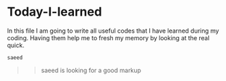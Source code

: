 # Today-I-learned
In this file I am going to write all useful codes that I have learned during my coding. Having them help me to fresh my memory by looking at the real quick.

`saeed`
>> saeed is looking for a good markup
